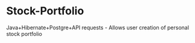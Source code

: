 # Stock-Portfolio
Java+Hibernate+Postgre+API requests - Allows user creation of personal stock portfolio
